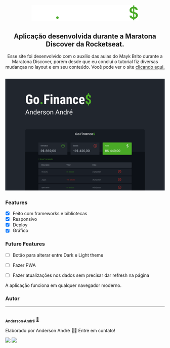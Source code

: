 <h1 align="center">
  <img src="https://github.com/Anderson-Andre-P/GoFinances/blob/main/assets/logo.svg">
</h1>

<h2 align="center">
   Aplicação desenvolvida durante a Maratona Discover da Rocketseat.
</h2>

<p align="center">Esse site foi desenvolvido com o auxílio das aulas do Mayk Brito durante a Maratona Discover, porém desde que eu concluí o tutorial fiz diversas mudanças no layout e em seu conteúdo. Você pode ver o site <a href="https://anderson-andre-p.github.io/GoFinances/" target="_blank">clicando aqui.</a>
</p>

<h2 align="center">
  <img alt="Demo do site" title="#Go.Finance$" src="https://github.com/Anderson-Andre-P/GoFinances/blob/main/Capa.png">
</h2>

### Features

- [x] Feito com frameworks e bibliotecas
- [x] Responsivo
- [x] Deploy
- [x] Gráfico

### Future Features

- [ ] Botão para alterar entre Dark e Light theme
- [ ] Fazer PWA
- [ ] Fazer atualizações nos dados sem precisar dar refresh na página


<p>
  A aplicação funciona em qualquer navegador moderno.
</p>


### Autor
---

<a href="https://www.linkedin.com/in/anderson-andre-pereira/">
 <img style="border-radius: 50%;" src="https://media-exp1.licdn.com/dms/image/C4D03AQFNJAFWZ2h5nA/profile-displayphoto-shrink_800_800/0/1606771778737?e=1629936000&v=beta&t=mh0jVEGG_fvkE16VwussiwgJdlbK9IkSGPIXMSPKstI" width="100px;" alt=""/>
 <br />
 <sub><b>Anderson André</b></sub></a> <a href="https://www.linkedin.com/in/anderson-andre-pereira/" title="LinkedIn">🚀</a>


Elaborado por Anderson André 👋🏽 Entre em contato!

 <div> 
  <a href = "mailto:andreandersoncaue.e@gmail.com"><img src="https://img.shields.io/badge/-Gmail-%23333?style=for-the-badge&logo=gmail&logoColor=white" target="_blank"></a>
  <a href="https://www.linkedin.com/in/anderson-andre-pereira/" target="_blank"><img src="https://img.shields.io/badge/-LinkedIn-%230077B5?style=for-the-badge&logo=linkedin&logoColor=white" target="_blank"></a> 
</div>
